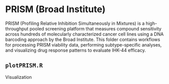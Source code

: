 # PRISM (Broad Institute)

PRISM (Profiling Relative Inhibition Simultaneously in Mixtures) is a high-throughput pooled screening platform that measures compound sensitivity across hundreds of molecularly characterized cancer cell lines using a DNA barcoding approach by the Broad Institute. This folder contains workflows for processing PRISM viability data, performing subtype-specific analyses, and visualizing drug response patterns to evaluate IHK-44 efficacy.

## `plotPRISM.R` ##
Visualization
